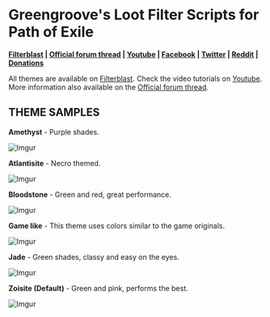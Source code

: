 # Greengroove's Loot Filter Scripts for Path of Exile

**[Filterblast](http://filterblast.oversoul.xyz/Greengroove/)
|
[Official forum thread](https://www.pathofexile.com/forum/view-thread/1566921)
|
[Youtube](https://www.youtube.com/playlist?list=PL1fDj7f088kbwAsejBiawLX_4jNVAvw4x)
|
[Facebook](https://www.facebook.com/GreengroovePOE/)
|
[Twitter](https://twitter.com/GreengroovePOE)
|
[Reddit](https://www.reddit.com/user/Greengroove/)
|
[Donations](https://www.pathofexile.com/forum/view-thread/1566921/page/1/#p12940460)**

All themes are available on [Filterblast](http://filterblast.oversoul.xyz/Greengroove/). Check the video tutorials on [Youtube](https://www.youtube.com/watch?v=gP0_bVXU_jw&list=PL1fDj7f088kbwAsejBiawLX_4jNVAvw4x). More information also available on the [Official forum thread](https://www.pathofexile.com/forum/view-thread/1566921).

## THEME SAMPLES

**Amethyst** - Purple shades.

![Imgur](http://i.imgur.com/6Mccuuy.jpg)

**Atlantisite** - Necro themed.

![Imgur](http://i.imgur.com/nxLrsQD.jpg)

**Bloodstone** - Green and red, great performance.

![Imgur](http://i.imgur.com/f1altgo.jpg)

**Game like** - This theme uses colors similar to the game originals.

![Imgur](http://i.imgur.com/Y0dwGPV.jpg)

**Jade** - Green shades, classy and easy on the eyes.

![Imgur](http://i.imgur.com/fGwPcde.jpg)

**Zoisite (Default)** - Green and pink, performs the best.

![Imgur](http://i.imgur.com/tnMqJRi.jpg)